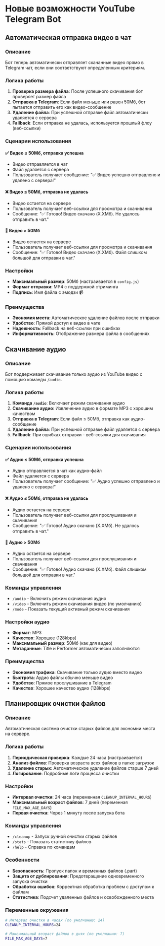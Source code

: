 # Новые возможности YouTube Telegram Bot

## Автоматическая отправка видео в чат

### Описание

Бот теперь автоматически отправляет скачанные видео прямо в Telegram чат, если они соответствуют определенным критериям.

### Логика работы

1. **Проверка размера файла**: После успешного скачивания бот проверяет размер файла
2. **Отправка в Telegram**: Если файл меньше или равен 50Мб, бот пытается отправить его как видео-сообщение
3. **Удаление файла**: При успешной отправке файл автоматически удаляется с сервера
4. **Fallback**: Если отправка не удалась, используется прошлый флоу (веб-ссылки)

### Сценарии использования

#### ✅ Видео ≤ 50Мб, отправка успешна

- Видео отправляется в чат
- Файл удаляется с сервера
- Пользователь получает сообщение: "✅ Видео успешно отправлено и удалено с сервера!"

#### ❌ Видео ≤ 50Мб, отправка не удалась

- Видео остается на сервере
- Пользователь получает веб-ссылки для просмотра и скачивания
- Сообщение: "✅ Готово! Видео скачано (X.XМб). Не удалось отправить в чат."

#### 📁 Видео > 50Мб

- Видео остается на сервере
- Пользователь получает веб-ссылки для просмотра и скачивания
- Сообщение: "✅ Готово! Видео скачано (X.XМб). Файл слишком большой для отправки в чат."

### Настройки

- **Максимальный размер**: 50Мб (настраивается в `config.js`)
- **Формат отправки**: MP4 с поддержкой стриминга
- **Подпись**: Имя файла с эмодзи 📹

### Преимущества

- **Экономия места**: Автоматическое удаление файлов после отправки
- **Удобство**: Прямой доступ к видео в чате
- **Надежность**: Fallback на веб-ссылки при ошибках
- **Информативность**: Отображение размера файла в сообщениях

## Скачивание аудио

### Описание

Бот поддерживает скачивание только аудио из YouTube видео с помощью команды `/audio`.

### Логика работы

1. **Команда `/audio`**: Включает режим скачивания аудио
2. **Скачивание аудио**: Извлечение аудио в формате MP3 с хорошим качеством
3. **Отправка в Telegram**: Если файл ≤ 50Мб, отправка как аудио-сообщение
4. **Удаление файла**: При успешной отправке файл удаляется с сервера
5. **Fallback**: При ошибках отправки - веб-ссылки для скачивания

### Сценарии использования

#### ✅ Аудио ≤ 50Мб, отправка успешна

- Аудио отправляется в чат как аудио-файл
- Файл удаляется с сервера
- Пользователь получает сообщение: "✅ Аудио успешно отправлено и удалено с сервера!"

#### ❌ Аудио ≤ 50Мб, отправка не удалась

- Аудио остается на сервере
- Пользователь получает веб-ссылки для прослушивания и скачивания
- Сообщение: "✅ Готово! Аудио скачано (X.XМб). Не удалось отправить в чат."

#### 📁 Аудио > 50Мб

- Аудио остается на сервере
- Пользователь получает веб-ссылки для прослушивания и скачивания
- Сообщение: "✅ Готово! Аудио скачано (X.XМб). Файл слишком большой для отправки в чат."

### Команды управления

- `/audio` - Включить режим скачивания аудио
- `/video` - Включить режим скачивания видео (по умолчанию)
- `/mode` - Показать текущий активный режим скачивания

### Настройки аудио

- **Формат**: MP3
- **Качество**: Хорошее (128kbps)
- **Максимальный размер**: 50Мб (как для видео)
- **Метаданные**: Title и Performer автоматически заполняются

### Преимущества

- **Экономия трафика**: Скачивание только аудио вместо видео
- **Быстрота**: Аудио файлы обычно меньше видео
- **Удобство**: Прямое прослушивание в Telegram
- **Качество**: Хорошее качество аудио (128kbps)

## Планировщик очистки файлов

### Описание

Автоматическая система очистки старых файлов для экономии места на сервере.

### Логика работы

1. **Периодическая проверка**: Каждые 24 часа (настраивается)
2. **Анализ файлов**: Проверка возраста всех файлов в папке загрузок
3. **Удаление старых**: Автоматическое удаление файлов старше 7 дней
4. **Логирование**: Подробные логи процесса очистки

### Настройки

- **Интервал очистки**: 24 часа (переменная `CLEANUP_INTERVAL_HOURS`)
- **Максимальный возраст файлов**: 7 дней (переменная `FILE_MAX_AGE_DAYS`)
- **Первая очистка**: Через 1 минуту после запуска бота

### Команды управления

- `/cleanup` - Запуск ручной очистки старых файлов
- `/stats` - Показать статистику файлов
- `/help` - Справка по командам

### Особенности

- **Безопасность**: Пропуск папок и временных файлов (.part)
- **Защита от дублирования**: Предотвращение одновременного запуска очистки
- **Обработка ошибок**: Корректная обработка проблем с доступом к файлам
- **Статистика**: Подсчет удаленных файлов и освобожденного места

### Переменные окружения

```bash
# Интервал очистки в часах (по умолчанию: 24)
CLEANUP_INTERVAL_HOURS=24

# Максимальный возраст файлов в днях (по умолчанию: 7)
FILE_MAX_AGE_DAYS=7
```
